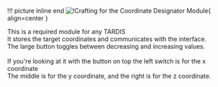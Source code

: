 !!! picture inline end 
    ![!Crafting for the Coordinate Designator Module](https://imgur.com/8lz3JpR.png){ align=center }

This is a required module for any TARDIS
<br>
It stores the target coordinates and communicates with the interface. 
<br>
The large button toggles between decreasing and increasing values.
<br><br>
If you're looking at it with the button on top the left switch is for the x coordinate
<br>
The middle is for the y coordinate, and the right is for the z coordinate.